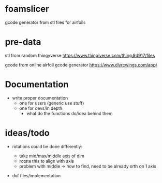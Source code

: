 # foamslicer
gcode generator from stl files for airfoils

# pre-data
stl from random thingyverse
https://www.thingiverse.com/thing:94917/files

gcode from online airfoil gcode generator
https://www.diyrcwings.com/app/

# Documentation
* write proper documentation
    * one for users (generic use stuff)
    * one for devs/in depth
        * what do the functions do/idea behind them

# ideas/todo
* rotations could be done differently:
    * take min/max/middle axis of dim
    * rotate this to align with axis
    * problem with middle -> how to find, need to be already orth on 1 axis


* dxf files/implementation
